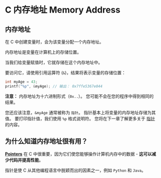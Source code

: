 C 内存地址 Memory Address
===

## 内存地址

在 C 中创建变量时，会为该变量分配一个内存地址。

内存地址是变量在计算机上的存储位置。

当我们给变量赋值时，它就存储在这个内存地址中。

要访问它，请使用引用运算符 (`&`)，结果将表示变量的存储位置：

```c
int myAge = 43;
printf("%p", &myAge); // 输出： 0x7ffe5367e044
```

**注意：** 内存地址为十六进制形式（`0x..`）。 您可能不会在您的程序中得到相同的结果。

您还应该注意，`&myAge` 通常被称为 `指针`。 指针基本上将变量的内存地址存储为其值。 要打印指针值，我们使用 `%p` 格式说明符。 您将在下一章了解更多关于 [指针](./c_pointers.md) 的内容。

## 为什么知道内存地址很有用？

[**Pointers**](./c_pointers.md) 在 C 中很重要，因为它们使您能够操作计算机内存中的数据 - **这可以减少代码并提高性能**。

指针是使 C 从其他编程语言中脱颖而出的因素之一，例如 `Python` 和 `Java`。

